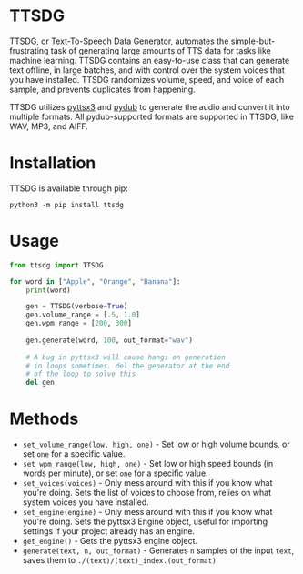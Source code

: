 # TTSDG
TTSDG, or Text-To-Speech Data Generator, automates the simple-but-frustrating task of generating large amounts of TTS
data for tasks like machine learning. TTSDG contains an easy-to-use class that can generate text offline, in large 
batches, and with control over the system voices that you have installed. TTSDG randomizes volume, speed, and voice of 
each sample, and prevents duplicates from happening.

TTSDG utilizes [pyttsx3](https://pypi.org/project/pyttsx3/) and [pydub](https://pypi.org/project/pydub/) to generate the
audio and convert it into multiple formats. All pydub-supported formats are supported in TTSDG, like WAV, MP3, and AIFF.

# Installation
TTSDG is available through pip:

`python3 -m pip install ttsdg`

# Usage
```python
from ttsdg import TTSDG

for word in ["Apple", "Orange", "Banana"]:
    print(word)

    gen = TTSDG(verbose=True)
    gen.volume_range = [.5, 1.0]
    gen.wpm_range = [200, 300]
    
    gen.generate(word, 100, out_format="wav")
    
    # A bug in pyttsx3 will cause hangs on generation
    # in loops sometimes. del the generator at the end 
    # of the loop to solve this
    del gen
```

# Methods
- `set_volume_range(low, high, one)` - Set low or high volume bounds, or set `one` for a specific value.
- `set_wpm_range(low, high, one)` - Set low or high speed bounds (in words per minute), or set `one` for a specific 
value.
- `set_voices(voices)` - Only mess around with this if you know what you're doing. Sets the list of voices to choose
from, relies on what system voices you have installed. 
- `set_engine(engine)` - Only mess around with this if you know what you're doing. Sets the pyttsx3 Engine object,
useful for importing settings if your project already has an engine.
- `get_engine()` - Gets the pyttsx3 engine object.
- `generate(text, n, out_format)` - Generates `n` samples of the input `text`, saves them to 
`./(text)/(text)_index.(out_format)`